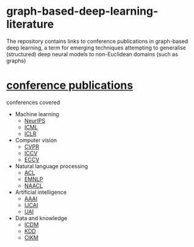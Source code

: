 # graph-based-deep-learning-literature

The repository contains links to conference publications in graph-based deep learning, a term for emerging techniques attempting to generalise (structured) deep neural models to non-Euclidean domains (such as graphs)

# [conference publications](https://github.com/naganandy/graph-based-deep-learning-literature/blob/master/conference-publications/README.md)

conferences covered
- Machine learning
   * [NeurIPS](https://nips.cc/) 
   * [ICML](https://icml.cc/) 
   * [ICLR](https://iclr.cc/)
- Computer vision
   * [CVPR](http://cvpr2019.thecvf.com/)
   * [ICCV](http://iccv2019.thecvf.com/)
   * [ECCV](https://eccv2018.org/)
- Natural language processing
   * [ACL](http://www.acl2019.org/EN/index.xhtml)
   * [EMNLP](https://www.emnlp-ijcnlp2019.org/) 
   * [NAACL](https://naacl2019.org/)
- Artificial intelligence
   * [AAAI](https://www.aaai.org/)
   * [IJCAI](https://www.ijcai.org/)
   * [UAI](http://www.auai.org/)
- Data and knowledge
   * [ICDM](http://icdm2018.org/)
   * [KDD](https://www.kdd.org/)
   * [CIKM](https://www.cikm2018.units.it/)


